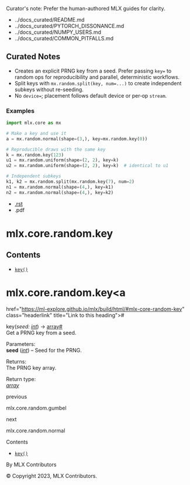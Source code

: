 Curator's note: Prefer the human-authored MLX guides for clarity.
- ../docs_curated/README.md
- ../docs_curated/PYTORCH_DISSONANCE.md
- ../docs_curated/NUMPY_USERS.md
- ../docs_curated/COMMON_PITFALLS.md

<!--
Per-file analysis (mlx.core.random.key.md):
- Entry point for explicit, functional PRNG keys.
- Hotspot: JAX-like keys vs PyTorch’s global state; splitting for reproducibility/parallelism.
-->

## Curated Notes

- Creates an explicit PRNG key from a seed. Prefer passing `key=` to random ops for reproducibility and parallel, deterministic workflows.
- Split keys with `mx.random.split(key, num=...)` to create independent subkeys without re-seeding.
- No `device=`; placement follows default device or per‑op `stream`.

### Examples

```python
import mlx.core as mx

# Make a key and use it
a = mx.random.normal(shape=(3,), key=mx.random.key(0))

# Reproducible draws with the same key
k = mx.random.key(123)
u1 = mx.random.uniform(shape=(2, 2), key=k)
u2 = mx.random.uniform(shape=(2, 2), key=k)  # identical to u1

# Independent subkeys
k1, k2 = mx.random.split(mx.random.key(7), num=2)
n1 = mx.random.normal(shape=(4,), key=k1)
n2 = mx.random.normal(shape=(4,), key=k2)
```

<div id="main-content" class="bd-main" role="main">

<div class="sbt-scroll-pixel-helper">

</div>

<div class="bd-content">

<div class="bd-article-container">

<div class="bd-header-article d-print-none">

<div class="header-article-items header-article__inner">

<div class="header-article-items__start">

<div class="header-article-item">

<span class="fa-solid fa-bars"></span>

</div>

</div>

<div class="header-article-items__end">

<div class="header-article-item">

<div class="article-header-buttons">

<a href="https://github.com/ml-explore/mlx"
class="btn btn-sm btn-source-repository-button"
data-bs-placement="bottom" data-bs-toggle="tooltip" target="_blank"
title="Source repository"><span class="btn__icon-container"> <em></em>
</span></a>

<div class="dropdown dropdown-download-buttons">

- <a
  href="https://ml-explore.github.io/mlx/build/html/_sources/python/_autosummary/mlx.core.random.key.rst"
  class="btn btn-sm btn-download-source-button dropdown-item"
  data-bs-placement="left" data-bs-toggle="tooltip" target="_blank"
  title="Download source file"><span class="btn__icon-container">
  <em></em> </span> <span class="btn__text-container">.rst</span></a>
- <span class="btn__icon-container"> </span>
  <span class="btn__text-container">.pdf</span>

</div>

<span class="btn__icon-container"> </span>

<span class="fa-solid fa-list"></span>

</div>

</div>

</div>

</div>

</div>

<div id="jb-print-docs-body" class="onlyprint">

# mlx.core.random.key

<div id="print-main-content">

<div id="jb-print-toc">

<div>

## Contents

</div>

- <a
  href="https://ml-explore.github.io/mlx/build/html/#mlx.core.random.key"
  class="reference internal nav-link"><span class="pre"><code
  class="docutils literal notranslate">key()</code></span></a>

</div>

</div>

</div>

<div id="searchbox">

</div>

<div id="mlx-core-random-key" class="section">

# mlx.core.random.key<a
href="https://ml-explore.github.io/mlx/build/html/#mlx-core-random-key"
class="headerlink" title="Link to this heading">#</a>

<span class="sig-name descname"><span class="pre">key</span></span><span class="sig-paren">(</span>*<span class="n"><span class="pre">seed</span></span><span class="p"><span class="pre">:</span></span><span class="w"> </span><span class="n"><a href="https://docs.python.org/3/library/functions.html#int"
class="reference external" title="(in Python v3.13)"><span
class="pre">int</span></a></span>*<span class="sig-paren">)</span> <span class="sig-return"><span class="sig-return-icon">→</span> <span class="sig-return-typehint"><a
href="https://ml-explore.github.io/mlx/build/html/python/_autosummary/mlx.core.array.html#mlx.core.array"
class="reference internal" title="mlx.core.array"><span
class="pre">array</span></a></span></span><a
href="https://ml-explore.github.io/mlx/build/html/#mlx.core.random.key"
class="headerlink" title="Link to this definition">#</a>  
Get a PRNG key from a seed.

Parameters<span class="colon">:</span>  
**seed** (<a href="https://docs.python.org/3/library/functions.html#int"
class="reference external" title="(in Python v3.13)"><em>int</em></a>) –
Seed for the PRNG.

Returns<span class="colon">:</span>  
The PRNG key array.

Return type<span class="colon">:</span>  
<a
href="https://ml-explore.github.io/mlx/build/html/python/_autosummary/mlx.core.array.html#mlx.core.array"
class="reference internal" title="mlx.core.array"><em>array</em></a>

</div>

<div class="prev-next-area">

<a
href="https://ml-explore.github.io/mlx/build/html/python/_autosummary/mlx.core.random.gumbel.html"
class="left-prev" title="previous page"><em></em></a>

<div class="prev-next-info">

previous

mlx.core.random.gumbel

</div>

<a
href="https://ml-explore.github.io/mlx/build/html/python/_autosummary/mlx.core.random.normal.html"
class="right-next" title="next page"></a>

<div class="prev-next-info">

next

mlx.core.random.normal

</div>

</div>

</div>

<div class="bd-sidebar-secondary bd-toc">

<div class="sidebar-secondary-items sidebar-secondary__inner">

<div class="sidebar-secondary-item">

<div class="page-toc tocsection onthispage">

Contents

</div>

- <a
  href="https://ml-explore.github.io/mlx/build/html/#mlx.core.random.key"
  class="reference internal nav-link"><span class="pre"><code
  class="docutils literal notranslate">key()</code></span></a>

</div>

</div>

</div>

</div>

<div class="bd-footer-content__inner container">

<div class="footer-item">

By MLX Contributors

</div>

<div class="footer-item">

© Copyright 2023, MLX Contributors.  

</div>

<div class="footer-item">

</div>

<div class="footer-item">

</div>

</div>

</div>

